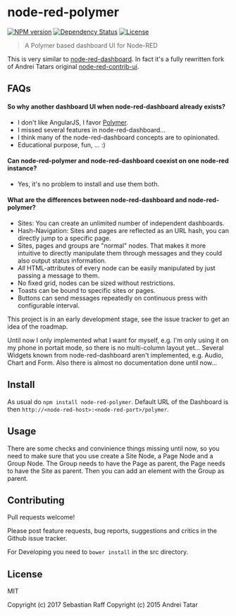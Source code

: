 # node-red-polymer

[![NPM version](https://badge.fury.io/js/node-red-polymer.svg)](http://badge.fury.io/js/node-red-polymer)
[![Dependency Status](https://img.shields.io/gemnasium/hobbyquaker/node-red-polymer.svg?maxAge=2592000)](https://gemnasium.com/github.com/hobbyquaker/node-red-polymer)
[![License][mit-badge]][mit-url]

> A Polymer based dashboard UI for Node-RED

This is very similar to [node-red-dashboard](https://github.com/node-red/node-red-dashboard). 
In fact it's a fully rewritten fork of Andrei Tatars original 
[node-red-contrib-ui](https://github.com/andrei-tatar/node-red-contrib-ui).


## FAQs

#### So why another dashboard UI when node-red-dashboard already exists?

* I don't like AngularJS, I favor [Polymer](https://www.polymer-project.org).
* I missed several features in node-red-dashboard...
* I think many of the node-red-dashboard concepts are to opinionated.
* Educational purpose, fun, ... :)


#### Can node-red-polymer and node-red-dashboard coexist on one node-red instance?

* Yes, it's no problem to install and use them both.


#### What are the differences between node-red-dashboard and node-red-polymer?

* Sites: You can create an unlimited number of independent dashboards.
* Hash-Navigation: Sites and pages are reflected as an URL hash, you can directly jump to a specific page.
* Sites, pages and groups are "normal" nodes. That makes it more intuitive to directly manipulate them through messages 
and they could also output status information.
* *All* HTML-attributes of every node can be easily manipulated by just passing a message to them.
* No fixed grid, nodes can be sized without restrictions.
* Toasts can be bound to specific sites or pages.
* Buttons can send messages repeatedly on continuous press with configurable interval.

This project is in an early development stage, see the issue tracker to get an idea of the roadmap.

Until now I only implemented what I want for myself, e.g. I'm only using it on my phone in portait mode,
so there is no multi-column layout yet... Several Widgets known from node-red-dashboard aren't implemented,
e.g. Audio, Chart and Form. Also there is almost no documentation done until now...


## Install

As usual do `npm install node-red-polymer`. Default URL of the Dashboard is then 
`http://<node-red-host>:<node-red-port>/polymer`.


## Usage

There are some checks and convinience things missing until now, so you need to make sure that you use create a Site 
Node, a Page Node and a Group Node. The Group needs to have the Page as parent, the Page needs to have the Site as 
parent. Then you can add an element with the Group as parent.


## Contributing

Pull requests welcome!

Please post feature requests, bug reports, suggestions and critics in the Github issue tracker.

For Developing you need to `bower install` in the src directory.


## License

MIT 

Copyright (c) 2017 Sebastian Raff
Copyright (c) 2015 Andrei Tatar

[mit-badge]: https://img.shields.io/badge/License-MIT-blue.svg?style=flat
[mit-url]: LICENSE
